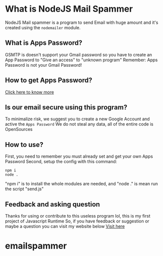 # What is NodeJS Mail Spammer

NodeJS Mail spammer is a program to send Email with huge amount and it's created using the `nodemailer` module.

## What is Apps Password?

GSMTP is doesn't support your Gmail password so you have to create an App Password to "Give an access" to "unknown program"
Remember: Apps Password is not your Gmail Password!

## How to get Apps Password?

[Click here to know more](https://support.google.com/accounts/answer/185833?hl=en)

## Is our email secure using this program?

To minimalize risk, we suggest you to create a new Google Account and active the `Apps Password`
We do not steal any data, all of the entire code is OpenSources

## How to use?

First, you need to remember you must already set and get your own Apps Password
Second, setup the config with this command:

```
npm i
node .
```

"npm i" is to install the whole modules are needed, and "node ." is mean run the script "send.js"

## Feedback and asking question

Thanks for using or contribute to this useless program lol, this is my first project of Javascript Runtime
So, if you have feedback or suggestion or maybe a question you can visit my website below
[Visit here]("https://skyuniverse.tech")
# emailspammer
